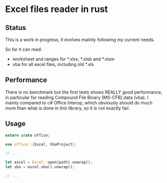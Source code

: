 # Excel files reader in rust

## Status

This is a work in progress, it evolves mailnly following my current needs.

So far it can read:
- worksheet and ranges for *.xlsx, *.xlsb and *.xlsm
- vba for all excel files, including old *.xls

## Performance

There is no benchmark but the first tests shows REALLY good performance, in particular for reading Compound File Binary [MS-CFB] data (vba).
I mainly compared to c# Office Interop, which obviously should do much more than what is done in this library, so it is not exactly fair.

## Usage

```rust
extern crate office;

use office::{Excel, VbaProject};

// ...

let excel = Excel::open(path).unwrap();
let vba = excel.vba().unwrap();

// ...
```
